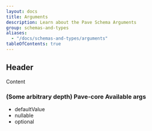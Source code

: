 ```yaml
---
layout: docs
title: Arguments
description: Learn about the Pave Schema Arguments
group: schemas-and-types
aliases:
  - "/docs/schemas-and-types/arguments"
tableOfContents: true
---
```


## Header

Content

### (Some arbitrary depth) Pave-core Available args

<!-- Word ^ that better -->

- defaultValue
- nullable
- optional